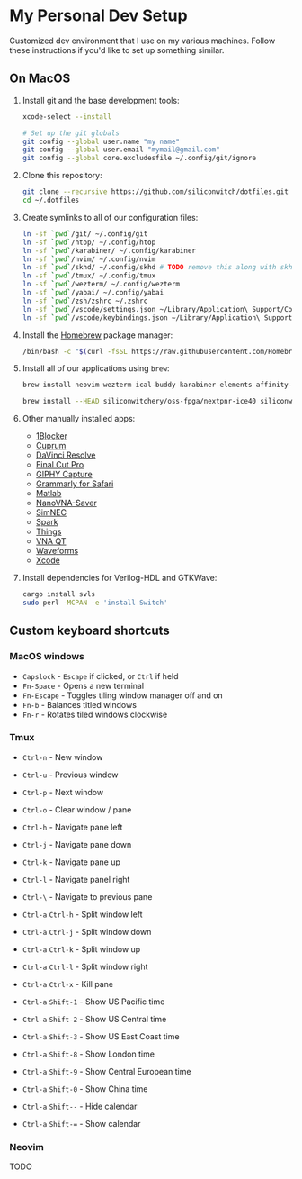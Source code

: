 # My Personal Dev Setup

Customized dev environment that I use on my various machines. Follow these instructions if you'd like to set up something similar.

## On MacOS

1. Install git and the base development tools:

   ```sh
   xcode-select --install

   # Set up the git globals
   git config --global user.name "my name"
   git config --global user.email "mymail@gmail.com"
   git config --global core.excludesfile ~/.config/git/ignore
   ```

1. Clone this repository:

   ```sh
   git clone --recursive https://github.com/siliconwitch/dotfiles.git ~/.dotfiles
   cd ~/.dotfiles
   ```

1. Create symlinks to all of our configuration files:

   ```sh
   ln -sf `pwd`/git/ ~/.config/git
   ln -sf `pwd`/htop/ ~/.config/htop
   ln -sf `pwd`/karabiner/ ~/.config/karabiner
   ln -sf `pwd`/nvim/ ~/.config/nvim
   ln -sf `pwd`/skhd/ ~/.config/skhd # TODO remove this along with skhd below
   ln -sf `pwd`/tmux/ ~/.config/tmux
   ln -sf `pwd`/wezterm/ ~/.config/wezterm
   ln -sf `pwd`/yabai/ ~/.config/yabai
   ln -sf `pwd`/zsh/zshrc ~/.zshrc
   ln -sf `pwd`/vscode/settings.json ~/Library/Application\ Support/Code/User
   ln -sf `pwd`/vscode/keybindings.json ~/Library/Application\ Support/Code/User
   ```

1. Install the [Homebrew](https://brew.sh) package manager:

   ```sh
   /bin/bash -c "$(curl -fsSL https://raw.githubusercontent.com/Homebrew/install/HEAD/install.sh)"
   ```

1. Install all of our applications using `brew`:

   ```sh
   brew install neovim wezterm ical-buddy karabiner-elements affinity-photo ripgrep arc blender discord drawio dropbox figma fxfactory fzf gcc-arm-embedded gh go gtkwave font-roboto-mono-nerd-font icarus-verilog jq kicad koekeishiya/formulae/skhd koekeishiya/formulae/yabai nordic-nrf-command-line-tools obs openfpgaloader python raspberry-pi-imager raycast rekordbox saleae-logic segger-jlink steam the-unarchiver visual-studio-code vlc vnc-viewer xmind zoom tmux htop

   brew install --HEAD siliconwitchery/oss-fpga/nextpnr-ice40 siliconwitchery/oss-fpga/nextpnr-nexus
   ```

1. Other manually installed apps:

   - [1Blocker](https://apps.apple.com/se/app/1blocker-ad-blocker/id1365531024?l=en-GB)
   - [Cuprum](https://apps.apple.com/se/app/cuprum/id1088670425?l=en-GB&mt=12)
   - [DaVinci Resolve](https://apps.apple.com/se/app/davinci-resolve/id571213070?l=en-GB&mt=12)
   - [Final Cut Pro](https://apps.apple.com/se/app/final-cut-pro/id424389933?l=en-GB&mt=12)
   - [GIPHY Capture](https://apps.apple.com/se/app/giphy-capture-the-gif-maker/id668208984?l=en-GB&mt=12)
   - [Grammarly for Safari](https://apps.apple.com/se/app/grammarly-writing-app/id1462114288?l=en-GB&mt=12)
   - [Matlab](https://www.mathworks.com)
   - [NanoVNA-Saver](https://github.com/NanoVNA-Saver/nanovna-saver/releases)
   - [SimNEC](http://www.ae6ty.com/smith_charts.html)
   - [Spark](https://apps.apple.com/se/app/spark-email-app-by-readdle/id1176895641?l=en-GB&mt=12)
   - [Things](https://apps.apple.com/se/app/things-3/id904280696?l=en-GB&mt=12)
   - [VNA QT](https://nanorfe.com/nanovna-software.html)
   - [Waveforms](https://digilent.com/shop/software/digilent-waveforms/)
   - [Xcode](https://apps.apple.com/se/app/xcode/id497799835?l=en-GB&mt=12)

1. Install dependencies for Verilog-HDL and GTKWave:

   ```sh
   cargo install svls
   sudo perl -MCPAN -e 'install Switch'
   ```

## Custom keyboard shortcuts

### MacOS windows

- `Capslock` - `Escape` if clicked, or `Ctrl` if held
- `Fn-Space` - Opens a new terminal
- `Fn-Escape` - Toggles tiling window manager off and on
- `Fn-b` - Balances titled windows
- `Fn-r` - Rotates tiled windows clockwise

### Tmux

- `Ctrl-n` - New window
- `Ctrl-u` - Previous window
- `Ctrl-p` - Next window
- `Ctrl-o` - Clear window / pane

- `Ctrl-h` - Navigate pane left
- `Ctrl-j` - Navigate pane down
- `Ctrl-k` - Navigate pane up
- `Ctrl-l` - Navigate panel right
- `Ctrl-\` - Navigate to previous pane

- `Ctrl-a` `Ctrl-h` - Split window left
- `Ctrl-a` `Ctrl-j` - Split window down
- `Ctrl-a` `Ctrl-k` - Split window up
- `Ctrl-a` `Ctrl-l` - Split window right
- `Ctrl-a` `Ctrl-x` - Kill pane

- `Ctrl-a` `Shift-1` - Show US Pacific time
- `Ctrl-a` `Shift-2` - Show US Central time
- `Ctrl-a` `Shift-3` - Show US East Coast time
- `Ctrl-a` `Shift-8` - Show London time
- `Ctrl-a` `Shift-9` - Show Central European time
- `Ctrl-a` `Shift-0` - Show China time
- `Ctrl-a` `Shift--` - Hide calendar
- `Ctrl-a` `Shift-=` - Show calendar

### Neovim

TODO
